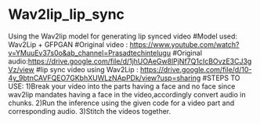 # Wav2lip_lip_sync
Using the Wav2lip model for generating lip synced video
#Model used: Wav2Lip + GFPGAN
#Original video : https://www.youtube.com/watch?v=YMuuEv37s0o&ab_channel=Prasadtechintelugu
#Original audio:https://drive.google.com/file/d/1jhUOAeGw8lPjNf7Q1cIcBOvzE3CJ3gVz/view
#lip sync video using Wav2Lip : https://drive.google.com/file/d/10-4y_9btnCAVFQEO7GKbhXUWLzNApPDk/view?usp=sharing
#STEPS TO USE:
1)Break your video into the parts having a face and no face since wav2lip mandates having a face in the video,accordingly convert audio in chunks.
2)Run the inference using the given code for a video part and corresponding audio.
3)Stitch the videos together.
